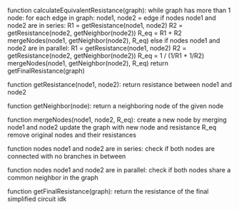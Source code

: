 function calculateEquivalentResistance(graph):
    while graph has more than 1 node:
        for each edge in graph:
            node1, node2 = edge
            if nodes node1 and node2 are in series:
                R1 = getResistance(node1, node2)
                R2 = getResistance(node2, getNeighbor(node2))
                R_eq = R1 + R2
                mergeNodes(node1, getNeighbor(node2), R_eq)
            else if nodes node1 and node2 are in parallel:
                R1 = getResistance(node1, node2)
                R2 = getResistance(node2, getNeighbor(node2))
                R_eq = 1 / (1/R1 + 1/R2)
                mergeNodes(node1, getNeighbor(node2), R_eq)
    return getFinalResistance(graph)

function getResistance(node1, node2):
    return resistance between node1 and node2

function getNeighbor(node):
    return a neighboring node of the given node

function mergeNodes(node1, node2, R_eq):
    create a new node by merging node1 and node2
    update the graph with new node and resistance R_eq
    remove original nodes and their resistances

function nodes node1 and node2 are in series:
    check if both nodes are connected with no branches in between

function nodes node1 and node2 are in parallel:
    check if both nodes share a common neighbor in the graph

function getFinalResistance(graph):
    return the resistance of the final simplified circuit
idk